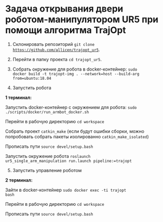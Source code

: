 # Задача открывания двери роботом-манипулятором UR5 при помощи алгоритма TrajOpt

1. Склонировать репозиторий <code>git clone https://github.com/allicen/trajopt_ur5</code>.

2. Перейти в папку проекта <code>cd trajopt_ur5</code>.

3. Собрать окружение для робота в docker-контейнер: <code>sudo docker build -t trajopt-img . --network=host --build-arg from=ubuntu:18.04</code>

4. Запустить робота

<b>1 терминал:</b>

Запустить docker-контейнер с окружением для робота: <code>sudo ./scripts/docker/run_armbot_docker.sh</code>

Перейти в рабочую директорию <code>cd workspace</code>

Собрать проект <code>catkin_make</code> (если будут ошибки сборки, можно попробовать собрать пакеты изолированно <code>catkin_make_isolated</code>)

Прописать пути <code>source devel/setup.bash</code>

Запустить окружение робота <code>roslaunch ur5_single_arm_manipulation run.launch pipeline:=trajopt</code>

5. Запустить управление роботом

<b>2 терминал:</b>

Зайти в docker-контейнер <code>sudo docker exec -ti trajopt bash</code>

Перейти в рабочую директорию <code>cd workspace</code>

Прописать пути <code>source devel/setup.bash</code>